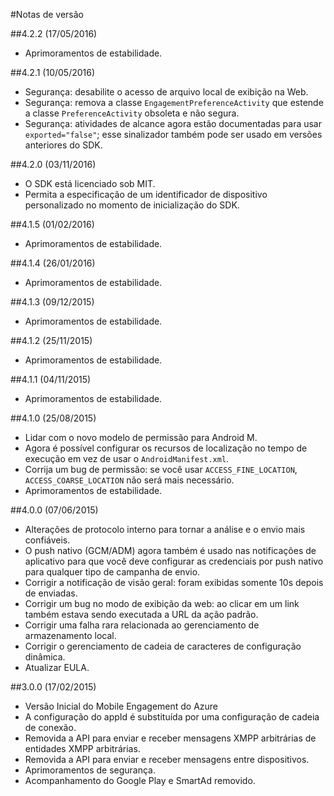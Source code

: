 <properties
	pageTitle="Integração do SDK do Android do Azure Mobile Engagement"
	description="Atualizações e procedimentos mais recentes para o SDK do Android do Azure Mobile Engagement"
	services="mobile-engagement"
	documentationCenter="mobile"
	authors="piyushjo"
	manager="dwrede"
	editor="" />

<tags
	ms.service="mobile-engagement"
	ms.workload="mobile"
	ms.tgt_pltfrm="mobile-android"
	ms.devlang="Java"
	ms.topic="article"
	ms.date="05/17/2016"
	ms.author="piyushjo" />


#Notas de versão

##4\.2.2 (17/05/2016)

- Aprimoramentos de estabilidade.

##4\.2.1 (10/05/2016)

- Segurança: desabilite o acesso de arquivo local de exibição na Web.
- Segurança: remova a classe `EngagementPreferenceActivity` que estende a classe `PreferenceActivity` obsoleta e não segura.
- Segurança: atividades de alcance agora estão documentadas para usar `exported="false"`; esse sinalizador também pode ser usado em versões anteriores do SDK.

##4\.2.0 (03/11/2016)

- O SDK está licenciado sob MIT.
- Permita a especificação de um identificador de dispositivo personalizado no momento de inicialização do SDK.

##4\.1.5 (01/02/2016)

- Aprimoramentos de estabilidade.

##4\.1.4 (26/01/2016)

- Aprimoramentos de estabilidade.

##4\.1.3 (09/12/2015)

- Aprimoramentos de estabilidade.

##4\.1.2 (25/11/2015)

- Aprimoramentos de estabilidade.

##4\.1.1 (04/11/2015)

- Aprimoramentos de estabilidade.

##4\.1.0 (25/08/2015)

- Lidar com o novo modelo de permissão para Android M.
- Agora é possível configurar os recursos de localização no tempo de execução em vez de usar o `AndroidManifest.xml`.
- Corrija um bug de permissão: se você usar `ACCESS_FINE_LOCATION`, `ACCESS_COARSE_LOCATION` não será mais necessário.
- Aprimoramentos de estabilidade.

##4\.0.0 (07/06/2015)

-   Alterações de protocolo interno para tornar a análise e o envio mais confiáveis.
-   O push nativo (GCM/ADM) agora também é usado nas notificações de aplicativo para que você deve configurar as credenciais por push nativo para qualquer tipo de campanha de envio.
-   Corrigir a notificação de visão geral: foram exibidas somente 10s depois de enviadas.
-   Corrigir um bug no modo de exibição da web: ao clicar em um link também estava sendo executada a URL da ação padrão.
-   Corrigir uma falha rara relacionada ao gerenciamento de armazenamento local.
-   Corrigir o gerenciamento de cadeia de caracteres de configuração dinâmica.
-   Atualizar EULA.

##3\.0.0 (17/02/2015)

-   Versão Inicial do Mobile Engagement do Azure
-   A configuração do appId é substituída por uma configuração de cadeia de conexão.
-   Removida a API para enviar e receber mensagens XMPP arbitrárias de entidades XMPP arbitrárias.
-   Removida a API para enviar e receber mensagens entre dispositivos.
-   Aprimoramentos de segurança.
-   Acompanhamento do Google Play e SmartAd removido.

<!---HONumber=AcomDC_0518_2016-->